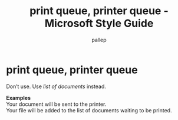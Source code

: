 ﻿---
title: print queue, printer queue - Microsoft Style Guide
author: pallep
ms.author: pallep
ms.date: 01/19/2018
ms.topic: article
ms.prod: non-product-specific
---

# print queue, printer queue

Don’t use. Use *list of documents* instead. 

**Examples**  
Your document will be sent to the printer.  
Your file will be added to the list of documents waiting to be printed.
